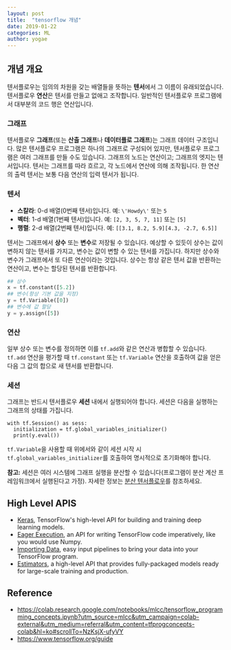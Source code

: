 ```yaml
---
layout: post
title:  "tensorflow 개념"
date: 2019-01-22
categories: ML
author: yogae
---
```


 ## 개념 개요

텐서플로우는 임의의 차원을 갖는 배열들을 뜻하는 **텐서**에서 그 이름이 유래되었습니다. 텐서플로우 **연산**은 텐서를 만들고 없애고 조작합니다. 일반적인 텐서플로우 프로그램에서 대부분의 코드 행은 연산입니다.

### 그래프

텐서플로우 **그래프**(또는 **산출 그래프**나 **데이터플로 그래프**)는 그래프 데이터 구조입니다. 많은 텐서플로우 프로그램은 하나의 그래프로 구성되어 있지만, 텐서플로우 프로그램은 여러 그래프를 만들 수도 있습니다. 그래프의 노드는 연산이고; 그래프의 엣지는 텐서입니다. 텐서는 그래프를 따라 흐르고, 각 노드에서 연산에 의해 조작됩니다. 한 연산의 출력 텐서는 보통 다음 연산의 입력 텐서가 됩니다.

### 텐서

- **스칼라**:  0-d 배열(0번째 텐서)입니다. 예: `\'Howdy\'` 또는 `5` 
- **벡터**:  1-d 배열(1번째 텐서)입니다. 예: `[2, 3, 5, 7, 11]` 또는 `[5]`
- **행렬**: 2-d 배열(2번째 텐서)입니다. 예: `[[3.1, 8.2, 5.9][4.3, -2.7, 6.5]]`

텐서는 그래프에서 **상수** 또는 **변수**로 저장될 수 있습니다. 예상할 수 있듯이 상수는 값이 변하지 않는 텐서를 가지고, 변수는 값이 변할 수 있는 텐서를 가집니다. 하지만 상수와 변수가 그래프에서 또 다른 연산이라는 것입니다. 상수는 항상 같은 텐서 값을 반환하는 연산이고, 변수는 할당된 텐서를 반환합니다.

```python
## 상수
x = tf.constant([5.2])
## 변수(항상 기본 값을 지정)
y = tf.Variable([0])
## 변수에 값 할당
y = y.assign([5])
```

### 연산

일부 상수 또는 변수를 정의하면 이를 `tf.add`와 같은 연산과 병합할 수 있습니다. `tf.add` 연산을 평가할 때 `tf.constant` 또는 `tf.Variable` 연산을 호출하여 값을 얻은 다음 그 값의 합으로 새 텐서를 반환합니다.

### 세션

그래프는 반드시 텐서플로우 **세션** 내에서 실행되어야 합니다. 세션은 다음을 실행하는 그래프의 상태를 가집니다.

```
with tf.Session() as sess:
  initialization = tf.global_variables_initializer()
  print(y.eval())
```

`tf.Variable`을 사용할 때 위에서와 같이 세션 시작 시 `tf.global_variables_initializer`를 호출하여 명시적으로 초기화해야 합니다. 

**참고:** 세션은 여러 시스템에 그래프 실행을 분산할 수 있습니다(프로그램이 분산 계산 프레임워크에서 실행된다고 가정). 자세한 정보는 [분산 텐서플로우](https://www.tensorflow.org/deploy/distributed)를 참조하세요.

## High Level APIS

- [Keras](https://www.tensorflow.org/guide/keras), TensorFlow's high-level API for building and training deep learning models.
- [Eager Execution](https://www.tensorflow.org/guide/eager), an API for writing TensorFlow code imperatively, like you would use Numpy.
- [Importing Data](https://www.tensorflow.org/guide/datasets), easy input pipelines to bring your data into your TensorFlow program.
- [Estimators](https://www.tensorflow.org/guide/estimators), a high-level API that provides fully-packaged models ready for large-scale training and production.

## Reference

- https://colab.research.google.com/notebooks/mlcc/tensorflow_programming_concepts.ipynb?utm_source=mlcc&utm_campaign=colab-external&utm_medium=referral&utm_content=tfprogconcepts-colab&hl=ko#scrollTo=NzKsjX-ufyVY
- https://www.tensorflow.org/guide